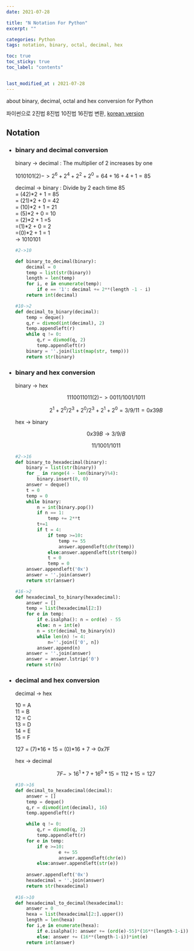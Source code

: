 ```yaml
---
date: 2021-07-28

title: "N Notation For Python"
excerpt: ""

categories: Python
tags: notation, binary, octal, decimal, hex

toc: true  
toc_sticky: true
toc_label: "contents"


last_modified_at : 2021-07-28
---
```

about binary, decimal, octal and hex conversion for Python 

파이썬으로 2진법 8진법 10진법 16진법 변환,
<span style = "color:blue;">[korean version](https://puffy-juice-530.notion.site/Math-7cad080debfe428a8fc8efb465b6084b)</span>


## Notation


- ### binary and decimal conversion  
  
    binary → decimal     : The multiplier of 2 increases by one

    $1010101(2) -> 2^6 + 2^4 + 2^2 + 2^0 = 64 + 16 + 4 +1 = 85$

    decimal → binary : Divide by 2 each time 
    85  
    = (42)*2 + 1 = 85  
    = (21)*2 + 0 = 42  
    = (10)*2 + 1 = 21  
    = (5)*2 + 0 = 10  
    = (2)*2 + 1 =5  
    =(1)*2 + 0 = 2  
    =(0)*2 + 1 = 1  
    → 1010101

    ```python
    #2->10

    def binary_to_decimal(binary):
        decimal = 0
        temp = list(str(binary))
        length = len(temp)
        for i, e in enumerate(temp):
            if e == '1': decimal += 2**(length -1 - i)
        return int(decimal)

    #10->2
    def decimal_to_binary(decimal):
        temp = deque()
        q,r = divmod(int(decimal), 2)
        temp.appendleft(r)
        while q != 0:
            q,r = divmod(q, 2)
            temp.appendleft(r)
        binary = ''.join(list(map(str, temp)))
        return str(binary)
    ```

- ### binary and hex conversion

    binary → hex

    $$
    1110011011(2) -> 0011/1001/1011$$

    $$2^1+2^0/2^3+2^0/2^3+2^1+2^0 = 
    3/9/11 =0x39B$$

    hex → binary

    $$0x39B → 3/9/B$$

    $$11/1001/1011$$

    ```python
    #2->16
    def binary_to_hexadecimal(binary):
        binary = list(str(binary))
        for _ in range(4 - len(binary)%4):
            binary.insert(0, 0) 
        answer = deque()
        t = 0
        temp = 0
        while binary:
            n = int(binary.pop())
            if n == 1:
                temp += 2**t
            t+=1
            if t = 4:
                if temp >=10:
                    temp += 55
                    answer.appendleft(chr(temp))
                else:answer.appendleft(str(temp))
                t = 0
                temp = 0
        answer.appendleft('0x')
        answer = ''.join(answer)
        return str(answer)

    #16->2
    def hexadecimal_to_binary(hexadecimal):
        answer = []
        temp = list(hexadecimal[2:])
        for e in temp:
            if e.isalpha(): n = ord(e) - 55
            else: n = int(e)
            n = str(decimal_to_binary(n))
            while len(n) != 4:
                n=''.join(['0', n])
            answer.append(n)
        answer = ''.join(answer)
        answer = answer.lstrip('0')
        return str(n)
    ```

- ### decimal and hex conversion

    decimal → hex

    10 = A  
    11 = B  
    12 = C  
    13 = D  
    14 = E  
    15 = F  

    127
    = (7)*16 + 15
    = (0)*16 + 7
    → 0x7F  
  
    hex -> decimal

    $$7F -> 16^1*7 +16^0*15 = 112 + 15 =127$$

    ```python
    #10->16
    def decimal_to_hexadecimal(decimal):
        answer = []
        temp = deque()
        q,r = divmod(int(decimal), 16)
        temp.appendleft(r)

        while q != 0:
            q,r = divmod(q, 2)
            temp.appendleft(r)
        for e in temp:
            if e >=10:
                    e += 55
                    answer.appendleft(chr(e))
            else:answer.appendleft(str(e))
            
        answer.appendleft('0x')
        hexadecimal = ''.join(answer)
        return str(hexadecimal)
        
    #16->10
    def hexadecimal_to_decimal(hexadecimal):
        answer = 0
        hexa = list(hexadecimal[2:].upper())
        length = len(hexa)
        for i,e in enumerate(hexa):
            if e.isalpha(): answer += (ord(e)-55)*(16**(length-1-i))
            else: answer += (16**(length-1-i))*int(e)
        return int(answer)
    ```